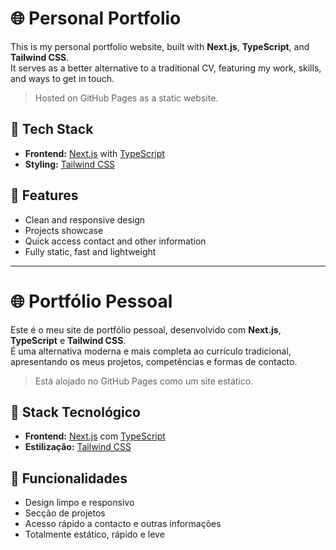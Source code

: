 # 🌐 Personal Portfolio

This is my personal portfolio website, built with **Next.js**, **TypeScript**, and **Tailwind CSS**.  
It serves as a better alternative to a traditional CV, featuring my work, skills, and ways to get in touch.

> Hosted on GitHub Pages as a static website.

## 🚀 Tech Stack

- **Frontend:** [Next.js](https://nextjs.org/) with [TypeScript](https://www.typescriptlang.org/)
- **Styling:** [Tailwind CSS](https://tailwindcss.com/)

## 🧭 Features

- Clean and responsive design
- Projects showcase
- Quick access contact and other information
- Fully static, fast and lightweight


---

# 🌐 Portfólio Pessoal

Este é o meu site de portfólio pessoal, desenvolvido com **Next.js**, **TypeScript** e **Tailwind CSS**.  
É uma alternativa moderna e mais completa ao currículo tradicional, apresentando os meus projetos, competências e formas de contacto.

> Está alojado no GitHub Pages como um site estático.

## 🚀 Stack Tecnológico

- **Frontend:** [Next.js](https://nextjs.org/) com [TypeScript](https://www.typescriptlang.org/)
- **Estilização:** [Tailwind CSS](https://tailwindcss.com/)

## 🧭 Funcionalidades

- Design limpo e responsivo
- Secção de projetos
- Acesso rápido a contacto e outras informações
- Totalmente estático, rápido e leve

